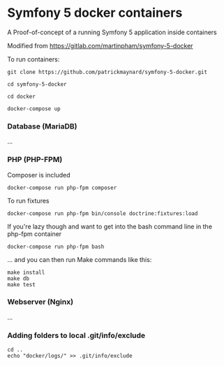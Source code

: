 # Symfony 5 docker containers

A Proof-of-concept of a running Symfony 5 application inside containers

Modified from https://gitlab.com/martinpham/symfony-5-docker

To run containers:

```
git clone https://github.com/patrickmaynard/symfony-5-docker.git

cd symfony-5-docker

cd docker

docker-compose up
```

### Database (MariaDB)

...

### PHP (PHP-FPM)

Composer is included

```
docker-compose run php-fpm composer 
```

To run fixtures

```
docker-compose run php-fpm bin/console doctrine:fixtures:load
```

If you're lazy though and want to get into the bash command line in the php-fpm container

```
docker-compose run php-fpm bash
```

... and you can then run Make commands like this:

```
make install
make db
make test
```

### Webserver (Nginx)

...

### Adding folders to local .git/info/exclude

```
cd ..
echo "docker/logs/" >> .git/info/exclude
```